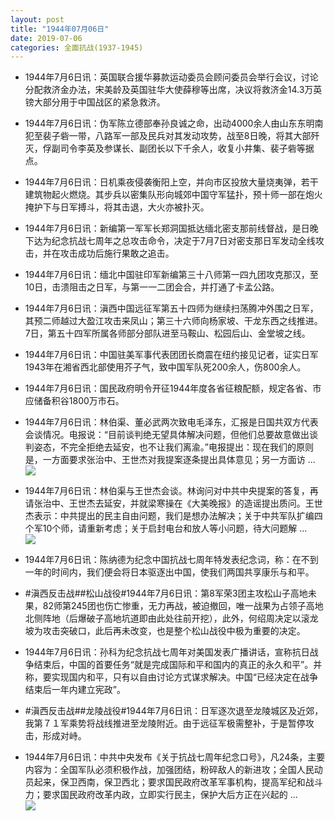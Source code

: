 ```yaml
---
layout: post
title: "1944年07月06日"
date: 2019-07-06
categories: 全面抗战(1937-1945)
---
```


<meta name="referrer" content="no-referrer" />

- 1944年7月6日讯：英国联合援华募款运动委员会顾问委员会举行会议，讨论分配救济金办法，宋美龄及英国驻华大使薛穆等出席，决议将救济金14.3万英镑大部分用于中国战区的紧急救济。 

- 1944年7月6日讯：伪军陈立德部奉孙良诚之命，出动4000余人由山东东明南犯至裴子砦一带，八路军一部及民兵对其发动攻势，战至8日晚，将其大部歼灭，俘副司令李英及参谋长、副团长以下千余人，收复小井集、裴子砦等据点。 

- 1944年7月6日讯：日机乘夜侵袭衡阳上空，并向市区投放大量烧夷弹，若干建筑物起火燃烧。其步兵以密集队形向城郊中国守军猛扑，预十师一部在炮火掩护下与日军搏斗，将其击退，大火亦被扑灭。 

- 1944年7月6日讯：新编第一军军长郑洞国抵达缅北密支那前线督战，是日晚下达为纪念抗战七周年之总攻击命令，决定于7月7日对密支那日军发动全线攻击，并在攻击成功后施行果敢之追击。 

- 1944年7月6日讯：缅北中国驻印军新编第三十八师第一四九团攻克那汉，至10日，击溃阻击之日军，与第一一二团会合，并打通了卡孟公路。 

- 1944年7月6日讯：滇西中国远征军第五十四师为继续扫荡腾冲外围之日军，其预二师越过大盈江攻击来凤山；第三十六师向杨家坡、干龙东西之线推进。7日，第五十四军所属各师部分部队进至马鞍山、松园后山、金堂坡之线。 

- 1944年7月6日讯：中国驻美军事代表团团长商震在纽约接见记者，证实日军1943年在湘省西北部使用芥子气，致中国军队死200余人，伤800余人。 

- 1944年7月6日讯：国民政府明令开征1944年度各省征粮配额，规定各省、市应储备积谷1800万市石。 

- 1944年7月6日讯：林伯渠、董必武两次致电毛泽东，汇报是日国共双方代表会谈情况。电报说：“目前谈判绝无望具体解决问题，但他们总要故意做出谈判姿态，不完全拒绝去延安，也不让我们离渝。”电报提出：现在我们的原则是，一方面要求张治中、王世杰对我提案逐条提出具体意见；另一方面访 ... <br/><img src="https://wx4.sinaimg.cn/large/aca367d8ly1g4py6yfkaoj20c809zt8r.jpg" />

- 1944年7月6日讯：林伯渠与王世杰会谈。林询问对中共中央提案的答复，再请张治中、王世杰去延安，并就梁寒操在《大美晚报》的造谣提出质问。王世杰表示：中共提出的民主自由问题，我们是想办法解决；关于中共军队扩编四个军10个师，请重新考虑；关于启封电台和放人等小问题，待大问题解 ... <br/><img src="https://wx2.sinaimg.cn/large/aca367d8ly1g4pwg7766jj20c809z3yk.jpg" />

- 1944年7月6日讯：陈纳德为纪念中国抗战七周年特发表纪念词，称：在不到一年的时间内，我们便会将日本驱逐出中国，使我们两国共享康乐与和平。 

- #滇西反击战##松山战役#1944年7月6日讯：第8军荣3团主攻松山子高地未果，82师第245团也伤亡惨重，无力再战，被迫撤回，唯一战果为占领子高地北侧阵地（后爆破子高地坑道即由此处往前开挖），此外，何绍周决定以滚龙坡为攻击突破口，此后再未改变，也是整个松山战役中极为重要的决定。 

- 1944年7月6日讯：孙科为纪念抗战七周年对美国发表广播讲话，宣称抗日战争结束后，中国的首要任务“就是完成国际和平和国内的真正的永久和平”。并称，要实现国内和平，只有以自由讨论方式谋求解决。中国“已经决定在战争结束后一年内建立宪政”。 

- #滇西反击战##龙陵战役#1944年7月6日讯：日军逐次退至龙陵城区及近郊，我第７１军乘势将战线推进至龙陵附近。由于远征军极需整补，于是暂停攻击，形成对峙。 

- 1944年7月6日讯：中共中央发布《关于抗战七周年纪念口号》，凡24条，主要内容为：全国军队必须积极作战，加强团结，粉碎敌人的新进攻；全国人民动员起来，保卫西南，保卫西北；要求国民政府改革军事机构，提高军纪和战斗力；要求国民政府改革内政，立即实行民主，保护大后方正在兴起的 ... <br/><img src="https://wx1.sinaimg.cn/large/aca367d8ly1g4pr8h9r74j20c8090aa3.jpg" />

